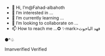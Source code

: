 - 👋 Hi, I’m@Fahad-albahoth
- 👀 I’m interested in ...
- 🌱 I’m currently learning ...
- 💞️ I’m looking to collaborate on ...
- 📫 How to reach me ...✪ ✨mark>فهد الباحوث</pre>

<!---
Fahadalbahoth / fahadalbahoth هو مستودع ✨ خاص لأن `README.md` (هذا الملف) يظهر في ملفك الشخصي على GitHub.
يمكنك توقع توقعاتك.
--->●ⁿ♧
Imanverified Verified
